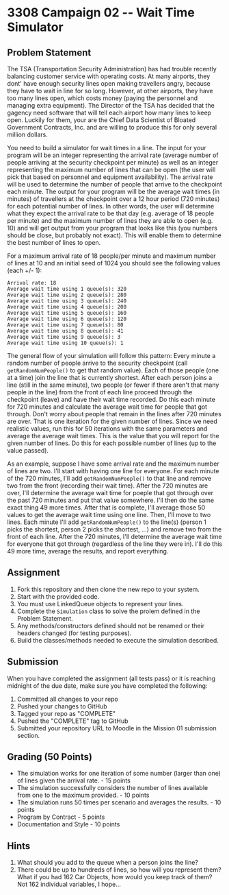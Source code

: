 # 3308 Campaign 02 -- Wait Time Simulator

## Problem Statement
The TSA (Transportation Security Administration) has had trouble recently balancing customer service with operating costs. At many airports, they dont' have enough security lines open making travellers angry, because they have to wait in line for so long. However, at other airports, they have too many lines open, which costs money (paying the personnel and managing extra equipment). The Director of the TSA has decided that the gagency need software that will tell each airport how many lines to keep open. Luckily for them, your are the Chief Data Scientist of Bloated Government Contracts, Inc. and are willing to produce this for only several million dollars.

You need to build a simulator for wait times in a line. The input for your program will be an integer representing the arrival rate (average number of people arriving at the security checkpoint per minute) as well as an integer representing the maximum number of lines that can be open (the user will pick that based on personnel and equipment availability). The arrival rate will be used to determine the number of people that arrive to the checkpoint each minute. The output for your program will be the average wait times (in minutes) of travellers at the checkpoint over a 12 hour period (720 minutes) for each potential number of lines. In other words, the user will determine what they expect the arrival rate to be that day (e.g. average of 18 people per minute) and the maximum number of lines they are able to open (e.g. 10) and will get output from your program that looks like this (you numbers should be close, but probably not exact). This will enable them to determine the best number of lines to open.

For a maximum arrival rate of 18 people/per minute and maximum number of lines at 10 and an initial seed of 1024 you should see the following values (each +/- 1):
```
Arrival rate: 18
Average wait time using 1 queue(s): 320
Average wait time using 2 queue(s): 280
Average wait time using 3 queue(s): 240
Average wait time using 4 queue(s): 200
Average wait time using 5 queue(s): 160
Average wait time using 6 queue(s): 120
Average wait time using 7 queue(s): 80
Average wait time using 8 queue(s): 41
Average wait time using 9 queue(s): 3
Average wait time using 10 queue(s): 1
```

The general flow of your simulation will follow this pattern: Every minute a random number of people arrive to the security checkpoint (call `getRandomNumPeople()` to get that random value). Each of those people (one at a time) join the line that is currently shortest. After each person joins a line (still in the same minute), two people (or fewer if there aren't that many people in the line) from the front of each line proceed through the checkpoint (leave) and have their wait time recorded. Do this each minute for 720 minutes and calculate the average wait time for people that got through. Don't worry about people that remain in the lines after 720 minutes are over. That is one iteration for the given number of lines. Since we need realistic values, run this for 50 iterations with the same parameters and average the average wait times. This is the value that you will report for the given number of lines. Do this for each possible number of lines (up to the value passed).

As an example, suppose I have some arrival rate and the maximum number of lines are two. I'll start with having one line for everyone. For each minute of the 720 minutes, I'll add `getRandomNumPeople()` to that line and remove two from the front (recording their wait time). After the 720 minutes are over, I'll determine the average wait time for poeple that got through over the past 720 minutes and put that value somewhere. I'll then do the same exact thing 49 more times. After that is complete, I'll average those 50 values to get the average wait time using one line. Then, I'll move to two lines. Each minute I'll add `getRandomNumPeople()` to the line(s) (person 1 picks the shortest, person 2 picks the shortest, ...) and remove two from the front of each line. After the 720 minutes, I'll determine the average wait time for everyone that got through (regardless of the line they were in). I'll do this 49 more time, average the results, and report everything.

## Assignment
1. Fork this repository and then clone the new repo to your system.
2. Start with the provided code.
3. You must use LinkedQueue objects to represent your lines.
4. Complete the `Simulation` class to solve the prolem defined in the Problem Statement.
5. Any methods/constructors defined should not be renamed or their headers changed (for testing purposes).
6. Build the classes/methods needed to execute the simulation described.

## Submission
When you have completed the assignment (all tests pass) or it is reaching midnight of the due date, make sure you have completed the following:
1. Committed all changes to your repo
2. Pushed your changes to GitHub
3. Tagged your repo as "COMPLETE"
4. Pushed the "COMPLETE" tag to GitHub
5. Submitted your repository URL to Moodle in the Mission 01 submission section.

## Grading (50 Points)
* The simulation works for one iteration of some number (larger than one) of lines given the arrival rate. - 15 points
* The simulation successfully considers the number of lines available from one to the maximum provided. - 10 points
* The simulation runs 50 times per scenario and averages the results. - 10 points
* Program by Contract - 5 points
* Documentation and Style - 10 points

## Hints
1. What should you add to the queue when a person joins the line?
2. There could be up to hundreds of lines, so how will you represent them? What if you had 162 Car Objects, how would you keep track of them? Not 162 individual variables, I hope...
